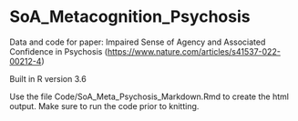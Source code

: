 # SoA_Metacognition_Psychosis
Data and code for paper: Impaired Sense of Agency and Associated Confidence in Psychosis (https://www.nature.com/articles/s41537-022-00212-4)

Built in R version 3.6

Use the file Code/SoA_Meta_Psychosis_Markdown.Rmd to create the html output. Make sure to run the code prior to knitting.
